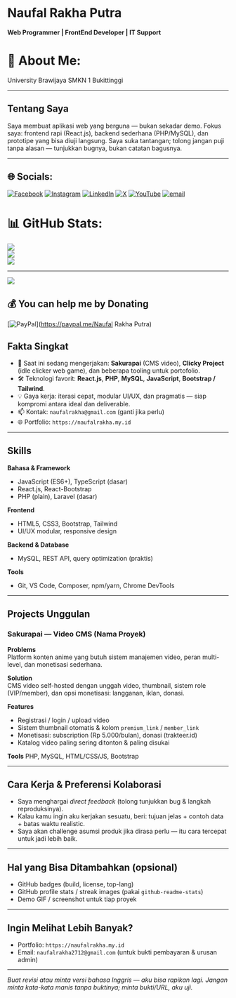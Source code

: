 # Naufal Rakha Putra 
**Web Programmer | FrontEnd Developer | IT Support**  
# 💫 About Me:
University Brawijaya
SMKN 1 Bukittinggi

---

## Tentang Saya
Saya membuat aplikasi web yang berguna — bukan sekadar demo. Fokus saya: frontend rapi (React.js), backend sederhana (PHP/MySQL), dan prototipe yang bisa diuji langsung. Saya suka tantangan; tolong jangan puji tanpa alasan — tunjukkan bugnya, bukan catatan bagusnya.

---
## 🌐 Socials:
[![Facebook](https://img.shields.io/badge/Facebook-%231877F2.svg?logo=Facebook&logoColor=white)](https://facebook.com/naufal.stern) [![Instagram](https://img.shields.io/badge/Instagram-%23E4405F.svg?logo=Instagram&logoColor=white)](https://instagram.com/stern_naufal2712) [![LinkedIn](https://img.shields.io/badge/LinkedIn-%230077B5.svg?logo=linkedin&logoColor=white)](https://linkedin.com/in/naufal-rakha-putra-a0130332a) [![X](https://img.shields.io/badge/X-black.svg?logo=X&logoColor=white)](https://x.com/okebeyos) [![YouTube](https://img.shields.io/badge/YouTube-%23FF0000.svg?logo=YouTube&logoColor=white)](https://youtube.com/@naufaltechtainment1) [![email](https://img.shields.io/badge/Email-D14836?logo=gmail&logoColor=white)](mailto:naufalrakha2712@gmail.com) 

# 📊 GitHub Stats:
![](https://github-readme-stats.vercel.app/api?username=sternnaufal&theme=dark&hide_border=false&include_all_commits=false&count_private=false)<br/>
![](https://nirzak-streak-stats.vercel.app/?user=sternnaufal&theme=dark&hide_border=false)<br/>
![](https://github-readme-stats.vercel.app/api/top-langs/?username=sternnaufal&theme=dark&hide_border=false&include_all_commits=false&count_private=false&layout=compact)

---
[![](https://visitcount.itsvg.in/api?id=sternnaufal&icon=0&color=0)](https://visitcount.itsvg.in)

  ## 💰 You can help me by Donating
  [![PayPal](https://img.shields.io/badge/PayPal-00457C?style=for-the-badge&logo=paypal&logoColor=white)](https://paypal.me/Naufal Rakha Putra) 

  
<!-- Proudly created with GPRM ( https://gprm.itsvg.in ) -->
## Fakta Singkat
- 🔭 Saat ini sedang mengerjakan: **Sakurapai** (CMS video), **Clicky Project** (idle clicker web game), dan beberapa tooling untuk portofolio.  
- 🛠️ Teknologi favorit: **React.js**, **PHP**, **MySQL**, **JavaScript**, **Bootstrap / Tailwind**.  
- 💡 Gaya kerja: iterasi cepat, modular UI/UX, dan pragmatis — siap kompromi antara ideal dan deliverable.  
- 📫 Kontak: `naufalrakha@gmail.com` (ganti jika perlu)  
- 🌐 Portfolio: `https://naufalrakha.my.id`  

---

## Skills
**Bahasa & Framework**
- JavaScript (ES6+), TypeScript (dasar)  
- React.js, React-Bootstrap  
- PHP (plain), Laravel (dasar)  

**Frontend**
- HTML5, CSS3, Bootstrap, Tailwind  
- UI/UX modular, responsive design  

**Backend & Database**
- MySQL, REST API, query optimization (praktis)  

**Tools**
- Git, VS Code, Composer, npm/yarn, Chrome DevTools  

---

## Projects Unggulan

### Sakurapai — Video CMS (Nama Proyek)
**Problems**  
Platform konten anime yang butuh sistem manajemen video, peran multi-level, dan monetisasi sederhana.  

**Solution**  
CMS video self-hosted dengan unggah video, thumbnail, sistem role (VIP/member), dan opsi monetisasi: langganan, iklan, donasi.  

**Features**
- Registrasi / login / upload video  
- Sistem thumbnail otomatis & kolom `premium_link` / `member_link`  
- Monetisasi: subscription (Rp 5.000/bulan), donasi (trakteer.id)  
- Katalog video paling sering ditonton & paling disukai

**Tools**
PHP, MySQL, HTML/CSS/JS, Bootstrap

---
## Cara Kerja & Preferensi Kolaborasi
- Saya menghargai *direct feedback* (tolong tunjukkan bug & langkah reproduksinya).  
- Kalau kamu ingin aku kerjakan sesuatu, beri: tujuan jelas + contoh data + batas waktu realistic.  
- Saya akan challenge asumsi produk jika dirasa perlu — itu cara tercepat untuk jadi lebih baik.

---

## Hal yang Bisa Ditambahkan (opsional)
- GitHub badges (build, license, top-lang)  
- GitHub profile stats / streak images (pakai `github-readme-stats`)  
- Demo GIF / screenshot untuk tiap proyek

---

## Ingin Melihat Lebih Banyak?
- Portfolio: `https://naufalrakha.my.id`  
- Email: `naufalrakha2712@gmail.com` (untuk bukti pembayaran & urusan admin)

---

*Buat revisi atau minta versi bahasa Inggris — aku bisa rapikan lagi. Jangan minta kata-kata manis tanpa buktinya; minta bukti/URL, aku uji.*  
